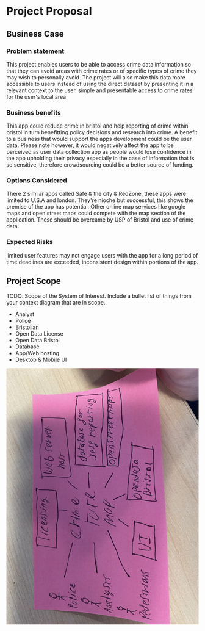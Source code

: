 # Project Proposal

## Business Case

### Problem statement
This project enables users to be able to access crime data information so that they can avoid areas with crime rates or of specific types of crime they may wish to personally avoid. The project will also make this data more accessible to users instead of using the direct dataset by presenting it in a relevant context to the user.
simple and presentable access to crime rates for the user's local area.


### Business benefits
This app could reduce crime in bristol and help reporting of crime within bristol in turn benefitting policy decisions and research into crime. A benefit to a business that would support the apps development could be the user data.
Please note however, it would negatively affect the app to be perceived as user data collection app as people would lose confidence in the app upholding their privacy especially in the case of information that is so sensitive, therefore crowdsourcing could be a better source of funding.


### Options Considered
There 2 similar apps called Safe & the city & RedZone, these apps were limited to U.S.A and london. They're nioche but successful, this shows the premise of the app has potential. Other online map services like google maps and open street maps could compete with the map section of the application. These should be overcame by USP of Bristol and use of crime data.

### Expected Risks
limited user features may not engage users with the app for a long period of time
deadlines are exceeded, inconsistent design within portions of the app.

## Project Scope
TODO: Scope of the System of Interest. Include a bullet list of things from your context diagram that are in scope.

* Analyst
* Police
* Bristolian
* Open Data License
* Open Data Bristol
* Database
* App/Web hosting
* Desktop & Mobile UI

![Insert your Context Diagram Here](images/Contextdiagram.jpg)
